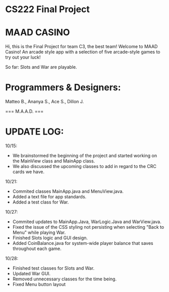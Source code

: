 # CS222 Final Project
# MAAD CASINO

Hi, this is the Final Project for team C3, the best team!
Welcome to MAAD Casino! An arcade style app with a selection
of five arcade-style games to try out your luck!

So far: Slots and War are playable.

# Programmers & Designers:
Matteo B., Ananya S., Ace S., Dillon J.

=== M.A.A.D. ===

# UPDATE LOG:

10/15: 
* We brainstormed the beginning of the project and started working on the MainView class and MainApp class. 
* We also discussed the upcoming classes to add in regard to the CRC cards we have.

10/21: 
* Commited classes MainApp.java and MenuView.java. 
* Added a text file for app standards. 
* Added a test class for War.

10/27: 
* Commited updates to MainApp.Java, WarLogic.Java and WarView.java. 
* Fixed the issue of the CSS styling not persisting when selecting "Back to Menu" while playing War.
* Finished Slots logic and GUI design.
* Added CoinBalance.java for system-wide player balance that saves throughout each game.

10/28:
* Finished test classes for Slots and War.
* Updated War GUI.
* Removed unnecessary classes for the time being.
* Fixed Menu button layout
